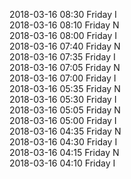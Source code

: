 2018-03-16 08:30 Friday  I  
2018-03-16 08:10 Friday  N  
2018-03-16 08:00 Friday  I  
2018-03-16 07:40 Friday  N  
2018-03-16 07:35 Friday  I  
2018-03-16 07:05 Friday  N  
2018-03-16 07:00 Friday  I  
2018-03-16 05:35 Friday  N  
2018-03-16 05:30 Friday  I  
2018-03-16 05:05 Friday  N  
2018-03-16 05:00 Friday  I  
2018-03-16 04:35 Friday  N  
2018-03-16 04:30 Friday  I  
2018-03-16 04:15 Friday  N  
2018-03-16 04:10 Friday  I  
